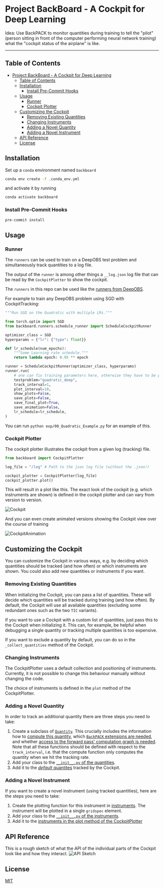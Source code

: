 # Project BackBoard - A Cockpit for Deep Learning

Idea: Use BackPACK to monitor quantities during training to tell the "pilot"
(person sitting in front of the computer performing neural network training)
what the "cockpit status of the airplane" is like.

---

## Table of Contents

- [Project BackBoard - A Cockpit for Deep Learning](#project-backboard---a-cockpit-for-deep-learning)
  - [Table of Contents](#table-of-contents)
  - [Installation](#installation)
    - [Install Pre-Commit Hooks](#install-pre-commit-hooks)
  - [Usage](#usage)
    - [Runner](#runner)
    - [Cockpit Plotter](#cockpit-plotter)
  - [Customizing the Cockpit](#customizing-the-cockpit)
    - [Removing Existing Quantities](#removing-existing-quantities)
    - [Changing Instruments](#changing-instruments)
    - [Adding a Novel Quantity](#adding-a-novel-quantity)
    - [Adding a Novel Instrument](#adding-a-novel-instrument)
  - [API Reference](#api-reference)
  - [License](#license)

## Installation

Set up a `conda` environment named `backboard`
  
```bash
conda env create -f .conda_env.yml
```

and activate it by running
  
```bash
conda activate backboard
```

### Install Pre-Commit Hooks

```bash
pre-commit install
```

## Usage

### Runner

The `runners` can be used to train on a DeepOBS test problem and simultaneously
track quantities to a log file.

The output of the `runner` is among other things a `__log.json` log file that
can be read by the `CockpitPlotter` to show the cockpit.

The `runners` in this repo can be used like the
[runners from DeepOBS](https://deepobs.readthedocs.io/en/v1.2.0-beta0_a/api/pytorch/runner.html).

For example to train any DeepOBS problem using SGD with CockpitTracking:

```python
"""Run SGD on the Quadratic with multiple LRs."""

from torch.optim import SGD
from backboard.runners.schedule_runner import ScheduleCockpitRunner

optimizer_class = SGD
hyperparams = {"lr": {"type": float}}

def lr_schedule(num_epochs):
    """Some Learning rate schedule."""
    return lambda epoch: 0.95 ** epoch

runner = ScheduleCockpitRunner(optimizer_class, hyperparams)
runner.run(
    # one can fix training parameters here, otherwise they have to be passed via CLI
    testproblem="quadratic_deep",
    track_interval=1,
    plot_interval=10,
    show_plots=False,
    save_plots=False,
    save_final_plot=True,
    save_animation=False,
    lr_schedule=lr_schedule,
)
```

You can run `python exp/00_Quadratic_Example.py` for an example of this.

### Cockpit Plotter

The cockpit plotter illustrates the cockpit from a given log (tracking) file.

```python
from backboard import CockpitPlotter

log_file = "/log" # Path to the json log file (without the .json!)

cockpit_plotter = CockpitPlotter(log_file)
cockpit_plotter.plot()
```

This will result in a plot like this. The exact look of the cockpit
(e.g. which instruments are shown) is defined in the cockpit plotter and can
vary from version to version.

![Cockpit](docs/sample_cockpit.png)

And you can even create animated versions showing the Cockpit view over the course of training

![CockpitAnimation](docs/cockpit_animation.gif)

## Customizing the Cockpit

You can customize the Cockpit in various ways, e.g. by deciding which quantities should be tracked (and how often) or which instruments are shown. You could also add new quantities or instruments if you want.

### Removing Existing Quantities

When initializing the Cockpit, you can pass a list of quantities. These will decide which quantities will be tracked during training (and how often). By default, the Cockpit will use all available quantities (excluding some redundant ones such as the two `TIC` variants).

If you want to use a Cockpit with a custom list of quantities, just pass this to the Cockpit when initializing it. This can, for example, be helpful when debugging a single quantity or tracking multiple quantities is too expensive.

If you want to exclude a quantity by default, you can do so in the `_collect_quantities` method of the Cockpit.

### Changing Instruments

The CockpitPlotter uses a default collection and positioning of instruments. Currently, it is not possible to change this behaviour manually without changing the code.

The choice of instruments is defined in the `plot` method of the CockpitPlotter.

### Adding a Novel Quantity

In order to track an additional quantity there are three steps you need to take:

1. Create a subclass of [`Quantity`](backboard/quantities/quantity.py). This crucially includes the information how to [compute this quantity](https://github.com/f-dangel/backboard/blob/bc8be0592bfc17cf714af8d661d9105fd6c1242a/backboard/quantities/quantity.py#L55), which [`BackPACK` extensions are needed](https://github.com/f-dangel/backboard/blob/bc8be0592bfc17cf714af8d661d9105fd6c1242a/backboard/quantities/quantity.py#L44), and whether [access to the forward pass' computation graph is needed](https://github.com/f-dangel/backboard/blob/bc8be0592bfc17cf714af8d661d9105fd6c1242a/backboard/quantities/quantity.py#L32). Note that all these functions should be defined with respect to the `track_interval`, i.e. that the compute function only computes the quantity when we hit the tracking rate.
2. Add your class to the [`__init__.py` of the quantities](backboard/quantities/\_\_init\_\_.py).
3. Add it to the [*default* quantites](https://github.com/f-dangel/backboard/blob/bc8be0592bfc17cf714af8d661d9105fd6c1242a/backboard/cockpit.py#L195) tracked by the Cockpit.

### Adding a Novel Instrument

If you want to create a novel instrument (using tracked quantities), here are the steps you need to take:

1. Create the plotting function for this instrument in [instruments](backboard/instruments). The instrument will be plotted in a single `gridspec` element.
2. Add your class to the [`__init__.py` of the instruments](backboard/instruments/\_\_init\_\_.py).
3. Add it to the [instruments in the plot method of the CockpitPlotter](https://github.com/f-dangel/backboard/blob/bc8be0592bfc17cf714af8d661d9105fd6c1242a/backboard/cockpit_plotter.py#L31)

## API Reference

This is a rough sketch of what the API of the individual parts of the Cockpit look like and how they interact.
![API Sketch](docs/cockpit_package_structure.png)

## License

[MIT](https://opensource.org/licenses/MIT)
